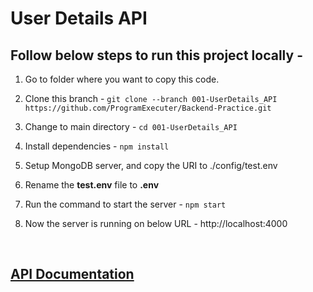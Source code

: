 <h1>User Details API</h1>

<h2>Follow below steps to run this project locally -</h2>

1. Go to folder where you want to copy this code.

2. Clone this branch -
   `git clone --branch 001-UserDetails_API https://github.com/ProgramExecuter/Backend-Practice.git`

3. Change to main directory -
   `cd 001-UserDetails_API`

4. Install dependencies -
   `npm install`

5. Setup MongoDB server, and copy the URI to ./config/test.env

6. Rename the <b>test.env</b> file to <b>.env</b>

7. Run the command to start the server -
   `npm start`

8. Now the server is running on below URL -
   http://localhost:4000

<br/>

<h2><a href="https://documenter.getpostman.com/view/12803747/2s8Z6vaErk">API Documentation</a></h2>
